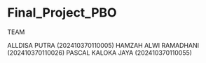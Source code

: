 # Final_Project_PBO
TEAM 

ALLDISA PUTRA (202410370110005)
HAMZAH ALWI RAMADHANI (202410370110026)
PASCAL KALOKA JAYA (202410370110055)
